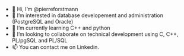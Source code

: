 - 👋 Hi, I’m @pierreforstmann
- 👀 I’m interested in database developement and administration (PostgreSQL and Oracle)
- 🌱 I’m currently learning C++ and python
- 💞️ I’m looking to collaborate on technical development using C, C++, PL/pgSQL and PL/SQL
- 📫 You can contact me on Linkedin.

<!---
pierreforstmann/pierreforstmann is a ✨ special ✨ repository because its `README.md` (this file) appears on your GitHub profile.
You can click the Preview link to take a look at your changes.
--->
